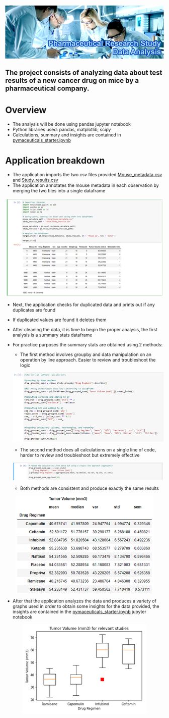 ![Pharmaceutical Data Analysis](images/header.jpg)

## The project consists of analyzing data about test results of a new cancer drug on mice by a pharmaceutical company. 

# **Overview**

- The analysis will be done using pandas jupyter notebook
- Python libraries used: pandas, matplotlib, scipy
- Calculations, summary and insights are contained in [pymaceuticals_starter.ipynb](pharmaceutical\pymaceuticals_starter.ipynb)

# **Application breakdown**

- The application imports the two csv files provided [Mouse_metadata.csv](pharmaceutical\data\Mouse_metadata.csv) and [Study_results.csv](pharmaceutical\data\Study_results.csv)
- The application annotates the mouse metadata in each observation by merging the two files into a single dataframe

<p align="center">
  <img src="images\sc1.png">
</p>

- Next, the application checks for duplicated data and prints out if any duplicates are found
- If duplicated values are found it deletes them
- After cleaning the data, it is time to begin the proper analysis, the first analysis is a summary stats dataframe
- For practice purposes the summary stats are obtained using 2 methods:
    - The first method involves groupby and data manipulation on an operation by line approach. Easier to review and troubleshoot the logic

  <p align="center">
  <img src="images\sc2.png">
  </p>

    - The second method does all calculations on a single line of code, harder to review and troubleshoot but extremely effective

  <p align="center">
  <img src="images\sc3.png">
  </p>

    - Both methods are consistent and produce exactly the same results

<p align="center">
<img src="images\sc4.png">
</p>

- After that the application analyzes the data and produces a variety of graphs used in order to obtain some insights for the data provided, the insights are contained in the [pymaceuticals_starter.ipynb](pharmaceutical\pymaceuticals_starter.ipynb) jupyter notebook

<p align="center">
<img src="images\sc5.png">
</p>

